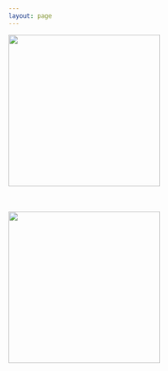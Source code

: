 ```yaml
---
layout: page
---
```


<script setup>
import {
  VPTeamPage,
  VPTeamPageTitle,
  VPTeamMembers
} from 'vitepress/theme'

const members = [
{
avatar: 'https://www.github.com/fonghehe.png',
name: 'Evan Fong',
title: 'Creator',
links: [
{ icon: 'github', link: 'https://github.com/fonghehe' },
{ icon: 'twitter', link: 'https://twitter.com/youyuxi' }
]
},
]
</script>

 <p style="margin-bottom:50px;">
  <img src="https://cdn.jsdelivr.net/gh/fonghehe/picture/personal/account.jpg" width="300" >
</p>

<p>
  <img src="https://cdn.jsdelivr.net/gh/fonghehe/picture/personal/group.jpg" width="300" >
</p>

<style scoped>
  img{
    margin:0 auto;
  }
</style>
